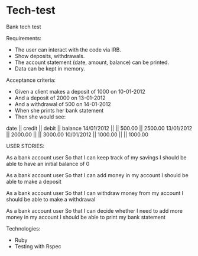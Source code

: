 # Tech-test
Bank tech test

Requirements:

- The user can interact with the code via IRB. 
- Show deposits, withdrawals.
- The account statement (date, amount, balance) can be printed.
- Data can be kept in memory.

Acceptance criteria:

- Given a client makes a deposit of 1000 on 10-01-2012
- And a deposit of 2000 on 13-01-2012
- And a withdrawal of 500 on 14-01-2012
- When she prints her bank statement
- Then she would see:

date || credit || debit || balance
14/01/2012 || || 500.00 || 2500.00
13/01/2012 || 2000.00 || || 3000.00
10/01/2012 || 1000.00 || || 1000.00

USER STORIES:

As a bank account user
So that I can keep track of my savings
I should be able to have an initial balance of 0

As a bank account user
So that I can add money in my account
I should be able to make a deposit

As a bank account user
So that I can withdraw money from my account
I should be able to make a withdrawal

As a bank account user
So that I can decide whether I need to add more money in my account
I should be able to print my bank statement

Technologies:

- Ruby
- Testing with Rspec